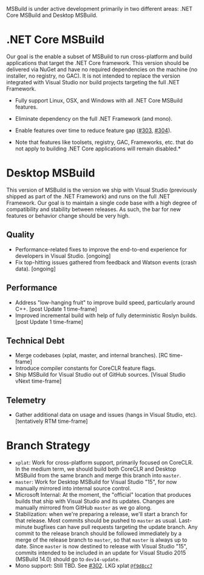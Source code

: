 MSBuild is under active development primarily in two different areas: .NET Core MSBuild and Desktop MSBuild.

# .NET Core MSBuild
Our goal is the enable a subset of MSBuild to run cross-platform and build applications that target the .NET Core framework. This version should be delivered via NuGet and have no required dependencies on the machine (no installer, no registry, no GAC). It is not intended to replace the version integrated with Visual Studio nor build projects targeting the full .NET Framework.
 * Fully support Linux, OSX, and Windows with all .NET Core MSBuild features.
 * Eliminate dependency on the full .NET Framework (and mono).
 * Enable features over time to reduce feature gap ([#303](https://github.com/microsoft/msbuild/issues/303), [#304](https://github.com/microsoft/msbuild/issues/304)).

 * Note that features like toolsets, registry, GAC, Frameworks, etc. that do not apply to building .NET Core applications will remain disabled.*

# Desktop MSBuild
This version of MSBuild is the version we ship with Visual Studio (previously shipped as part of the .NET Framework) and runs on the full .NET Framework. Our goal is to maintain a single code base with a high degree of compatibility and stability between releases. As such, the bar for new features or behavior change should be very high.

## Quality
 * Performance-related fixes to improve the end-to-end experience for developers in Visual Studio. [ongoing]
 * Fix top-hitting issues gathered from feedback and Watson events (crash data). [ongoing]

## Performance
 * Address "low-hanging fruit" to improve build speed, particularly around C++. [post Update 1 time-frame]
 * Improved incremental build with help of fully deterministic Roslyn builds. [post Update 1 time-frame]

## Technical Debt
 * Merge codebases (xplat, master, and internal branches). [RC time-frame]
 * Introduce compiler constants for CoreCLR feature flags.
 * Ship MSBuild for Visual Studio out of GitHub sources. [Visual Studio vNext time-frame]

## Telemetry
 * Gather additional data on usage and issues (hangs in Visual Studio, etc). [tentatively RTM time-frame]

# Branch Strategy
 * `xplat`: Work for cross-platform support, primarily focused on CoreCLR.  In the medium term, we should build both CoreCLR and Desktop MSBuild from the same branch and merge this branch into `master`.
 * `master`: Work for Desktop MSBuild for Visual Studio "15", for now manually mirrored into internal source control.
 * Microsoft Internal: At the moment, the "official" location that produces builds that ship with Visual Studio and its updates.  Changes are manually mirrored from GitHub `master` as we go along.
 * Stabilization: when we're preparing a release, we'll start a branch for that release. Most commits should be pushed to `master` as usual. Last-minute bugfixes can have pull requests targeting the update branch. Any commit to the release branch should be followed immediately by a merge of the release branch to `master`, so that `master` is always up to date. Since `master` is now destined to release with Visual Studio "15", commits intended to be included in an update for Visual Studio 2015 (MSBuild 14.0) should go to `dev14-update`.
 * Mono support: Still TBD. See [#302](https://github.com/microsoft/msbuild/issues/302). LKG xplat [`@f9d8cc7`](https://github.com/Microsoft/msbuild/commit/f9d8cc725ca2cd46d7e01015afba0defea95ce37)
